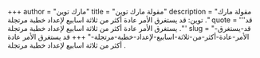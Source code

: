 +++
author = "مارك توين"
title = "مقولة مارك توين"
description = "مقولة مارك توين: قد يستغرق الأمر عادة أكثر من ثلاثة اسابيع لإعداد خطبة مرتجلة ."
quote = '''قد يستغرق الأمر عادة أكثر من ثلاثة اسابيع لإعداد خطبة مرتجلة .''' 
slug = "قد-يستغرق-الأمر-عادة-أكثر-من-ثلاثة-اسابيع-لإعداد-خطبة-مرتجلة-"
+++
قد يستغرق الأمر عادة أكثر من ثلاثة اسابيع لإعداد خطبة مرتجلة .
